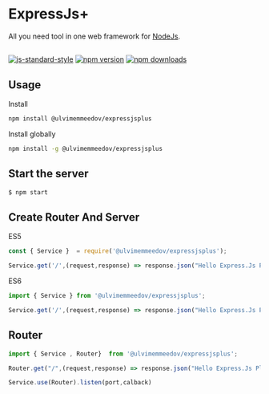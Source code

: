 # ExpressJs+
 All you need tool in one web framework for [NodeJs](http://nodejs.org).
##
[![js-standard-style](https://img.shields.io/badge/code%20style-standard-brightgreen.svg?style=flat)](https://github.com/feross/standard)
[![npm version](https://badge.fury.io/js/%40ulvimemmeedov%2Fexpressjsplus.svg)](https://badge.fury.io/js/%40ulvimemmeedov%2Fexpressjsplus)
  <a href="https://www.npmjs.com/package/@ulvimemmeedov/expressjsplus"><img src="https://img.shields.io/npm/dm/@ulvimemmeedov/expressjsplus" alt="npm downloads"></a>
## Usage

Install
```bash
npm install @ulvimemmeedov/expressjsplus
```

Install globally
```bash
npm install -g @ulvimemmeedov/expressjsplus
```

## Start the server

```bash
$ npm start
```

## Create Router And Server
ES5
```js
const { Service }  = require('@ulvimemmeedov/expressjsplus');

Service.get('/',(request,response) => response.json("Hello Express.Js Plus")).listen(2000);
```
ES6
```js
import { Service } from '@ulvimemmeedov/expressjsplus';

Service.get('/',(request,response) => response.json("Hello Express.Js Plus")).listen(2000);
```
## Router

```js
import { Service , Router}  from '@ulvimemmeedov/expressjsplus';

Router.get("/",(request,response) => response.json("Hello Express.Js Plus");

Service.use(Router).listen(port,calback)

